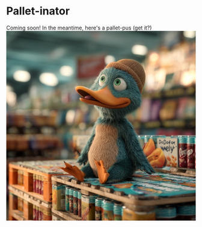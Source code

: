 # Pallet-inator

Coming soon! In the meantime, here's a pallet-pus (get it?)
![palletpus](https://raw.githubusercontent.com/impressdesigns/palletinator/main/docs/static/palletpus.jpeg "Palletpus")
